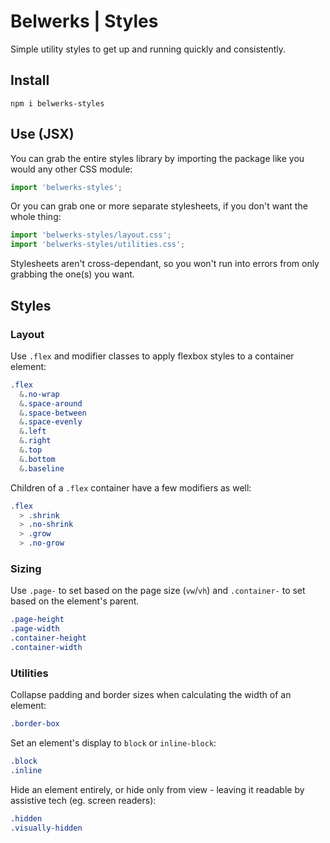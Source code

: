 # Belwerks | Styles

Simple utility styles to get up and running quickly and consistently.

## Install

```
npm i belwerks-styles
```

## Use (JSX)

You can grab the entire styles library by importing the package like you would any other CSS module:

```jsx
import 'belwerks-styles';
```

Or you can grab one or more separate stylesheets, if you don't want the whole thing:

```jsx
import 'belwerks-styles/layout.css';
import 'belwerks-styles/utilities.css';
```

Stylesheets aren't cross-dependant, so you won't run into errors from only grabbing the one(s) you want.

## Styles

### Layout

Use `.flex` and modifier classes to apply flexbox styles to a container element:

```css
.flex
  &.no-wrap
  &.space-around
  &.space-between
  &.space-evenly
  &.left
  &.right
  &.top
  &.bottom
  &.baseline
```

Children of a `.flex` container have a few modifiers as well:

```css
.flex
  > .shrink
  > .no-shrink
  > .grow
  > .no-grow
```

### Sizing

Use  `.page-` to set based on the page size (`vw`/`vh`) and `.container-` to set based on the element's parent.

```css
.page-height
.page-width
.container-height
.container-width
```

### Utilities

Collapse padding and border sizes when calculating the width of an element:

```css
.border-box
```

Set an element's display to `block` or `inline-block`:

```css
.block
.inline
```

Hide an element entirely, or hide only from view - leaving it readable by assistive tech (eg. screen readers):

```css
.hidden
.visually-hidden
```